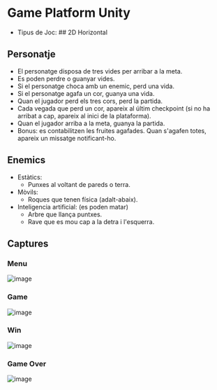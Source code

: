 # Game Platform Unity
- Tipus de Joc: ## 2D Horizontal

## Personatje 
- El personatge disposa de tres vides per arribar a la meta. 
- Es poden perdre o guanyar vides.
- Si el personatge choca amb un enemic, perd una vida.
- Si el personatge agafa un cor, guanya una vida.
- Quan el jugador perd els tres cors, perd la partida.
- Cada vegada que perd un cor, apareix al últim checkpoint (si no ha arribat a cap, apareix al inici de la plataforma).
- Quan el jugador arriba a la meta, guanya la partida.
- Bonus: es contabilitzen les fruites agafades. Quan s'agafen totes, apareix un missatge notificant-ho.

## Enemics
  - Estàtics:
    - Punxes al voltant de pareds o terra.
  - Mòvils:
    - Roques que tenen física (adalt-abaix).
  - Inteligencia artificial: (es poden matar)
    - Arbre que llança puntxes.
    - Rave que es mou cap a la detra i l'esquerra.

## Captures

### Menu
![image](https://user-images.githubusercontent.com/71792438/170299357-e7eadba3-0e24-4e5a-8ec8-49bb75371b74.png)

### Game
![image](https://user-images.githubusercontent.com/71792438/170299426-bb2bfde1-e3d8-4008-bc38-70242eda783d.png)

### Win
![image](https://user-images.githubusercontent.com/71792438/170299483-fca0c7d3-b42a-4c3f-b52d-77ca996de731.png)

### Game Over
![image](https://user-images.githubusercontent.com/71792438/170299551-20c2d801-dbea-4451-a973-f4ef6f09c843.png)



